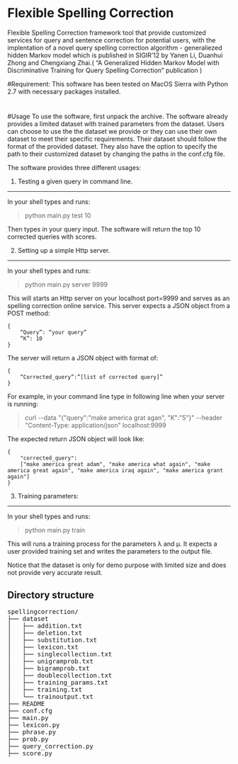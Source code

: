 # Flexible Spelling Correction


Flexible Spelling Correction framework tool that provide customized services for query and sentence correction for potential users, with the implentation of a novel query spelling correction algorithm - generaliezed hidden Markov model which is published in SIGIR’12 by Yanen Li, Duanhui Zhong and Chengxiang Zhai.( “A Generalized Hidden Markov Model with Discriminative Training for Query Spelling Correction” publication )

#Requirement: 
This software has been tested on MacOS Sierra with Python 2.7 with necessary packages installed.

#
#Usage
To use the software, first unpack the archive. The software already provides a limited dataset with trained parameters from the dataset. Users can choose to use the the dataset we provide or they can use their own dataset to meet their specific requirements. Their dataset should follow the format of the provided dataset. They also have the option to specify the path to their customized dataset by changing the paths in the conf.cfg file.

The software provides three different usages: 

1. Testing a given query in command line.
----
 In your shell types and runs:

>	python main.py test 10

Then types in your query input. The software will return the top 10 corrected queries with scores.

2. Setting up a simple Http server. 
----
In your shell types and runs:
>	python main.py server 9999

This will starts an Http server on your localhost port=9999 and serves as an spelling correction online service. This server expects a JSON object from a POST method:
```
{
	“Query”: “your query”
	“K”: 10
}
```
The server will return a JSON object with format of:
```
{
	“Corrected_query”:”[list of corrected query]”
}
```
For example, in your command line type in following line when your server is running:

>	curl --data "{\"query\":\"make america grat agan\", \"K\":\"5\"}" --header "Content-Type: application/json" localhost:9999

The expected return JSON object  will look like:
```
{
	"corrected_query": 
	["make america great adam", "make america what again", "make america great again", "make america iraq again", "make america grant again"]
}
```
3. Training parameters: 
----
In your shell types and runs:
>	python main.py train

This will runs a training process for the parameters λ and µ. It expects a user provided training set and writes the parameters to the output file.

Notice that the dataset is only for demo purpose with limited size and does not provide very accurate result.

## Directory structure
<pre>
spellingcorrection/
├── dataset
│   ├── addition.txt
│   ├── deletion.txt
│   ├── substitution.txt
│   ├── lexicon.txt
│   ├── singlecollection.txt
│   ├── unigramprob.txt
│   ├── bigramprob.txt
│   ├── doublecollection.txt
│   ├── training_params.txt
│   ├── training.txt
│   └── trainoutput.txt
├── README
├── conf.cfg  
├── main.py
├── lexicon.py
├── phrase.py
├── prob.py
├── query_correction.py
├── score.py
</pre>
